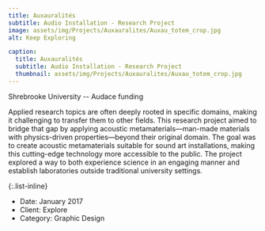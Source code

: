 ```yaml
---
title: Auxauralités
subtitle: Audio Installation - Research Project
image: assets/img/Projects/Auxauralites/Auxau_totem_crop.jpg
alt: Keep Exploring

caption:
  title: Auxauralités
  subtitle: Audio Installation - Research Project
  thumbnail: assets/img/Projects/Auxauralites/Auxau_totem_crop.jpg
---
```

Shrebrooke University -- Audace funding

Applied research topics are often deeply rooted in specific domains, making it challenging to transfer them to other fields. This research project aimed to bridge that gap by applying acoustic metamaterials—man-made materials with physics-driven properties—beyond their original domain. The goal was to create acoustic metamaterials suitable for sound art installations, making this cutting-edge technology more accessible to the public. The project explored a way to both experience science in an engaging manner and establish laboratories outside traditional university settings.

{:.list-inline}
- Date: January 2017
- Client: Explore
- Category: Graphic Design

